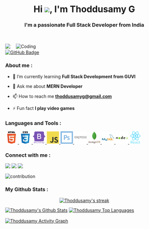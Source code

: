 <h1 align="center">Hi <img src="https://raw.githubusercontent.com/MartinHeinz/MartinHeinz/master/wave.gif" width="30px">, I'm Thoddusamy G</h1>
<h3 align="center">I'm a passionate Full Stack Developer from India</h3>
<br>
<br>
<img align="right" alt="Coding" width="470" height="auto" src="https://i0.wp.com/www.zealsparrow.com/wp-content/uploads/2022/03/output-onlinegiftools.gif">
<!-- <img align="right" alt="Coding" width="470" height="auto" src="https://miro.medium.com/max/1400/1*gaaL4OWq2-ek1xu0tL7zHQ.gif"> -->
<!-- <img align="right" alt="Coding" width="470" height="auto" src="https://raw.githubusercontent.com/Shuvo1260/shuvo1260/main/images/coding-boy.gif"> -->
<a href="https://github.com/thoddusamy/github-profile-views-counter">
    <img src="https://komarev.com/ghpvc/?username=thoddusamy">
</a>
<a href="https://github.com/thoddusamy?tab=followers"><img src="https://img.shields.io/github/followers/thoddusamy?label=Followers&style=social" alt="GitHub Badge"></a>

<h3 align="left">About me :</h3>

- 🌱 I’m currently learning **Full Stack Development from GUVI**

- 💬 Ask me about **MERN Developer**

- 📫 How to reach me **thoddusamyg@gmail.com**

- ⚡ Fun fact **I play video games**


<h3 align="left">Languages and Tools :</h3>
<!-- HTML LOGO -->
<a href="https://developer.mozilla.org/en-US/docs/Web/HTML" target="_blank" rel="noreferrer"> <img src="https://raw.githubusercontent.com/devicons/devicon/master/icons/html5/html5-original-wordmark.svg" alt="html5" width="40" height="40"/> </a>
<!-- CSS LOGO -->
<a href="https://developer.mozilla.org/en-US/docs/Web/CSS" target="_blank" rel="noreferrer"> <img src="https://raw.githubusercontent.com/devicons/devicon/master/icons/css3/css3-original-wordmark.svg" alt="css3" width="40" height="40"/> </a>
<!-- BOOTSTRAP LOGO -->
<a href="https://getbootstrap.com" target="_blank" rel="noreferrer"> <img src="https://raw.githubusercontent.com/devicons/devicon/master/icons/bootstrap/bootstrap-plain-wordmark.svg" alt="bootstrap" width="40" height="40"/> </a>
<!-- JS LOGO -->
<a href="https://developer.mozilla.org/en-US/docs/Web/JavaScript" target="_blank" rel="noreferrer"> <img src="https://raw.githubusercontent.com/devicons/devicon/master/icons/javascript/javascript-original.svg" alt="javascript" width="40" height="40"/> </a>
<!-- PHOTOSHOP LOGO -->
<a href="https://www.photoshop.com/en" target="_blank" rel="noreferrer"> <img src="https://raw.githubusercontent.com/devicons/devicon/master/icons/photoshop/photoshop-line.svg" alt="photoshop" width="40" height="40"/>
<!-- AWS LOGO -->
<!-- <a href="https://aws.amazon.com" target="_blank" rel="noreferrer"> <img src="https://raw.githubusercontent.com/devicons/devicon/master/icons/amazonwebservices/amazonwebservices-original-wordmark.svg" alt="aws" width="40" height="40"/> </a> -->
<!-- EXPRESS_JS LOGO -->
<a href="https://expressjs.com" target="_blank" rel="noreferrer"> <img src="https://raw.githubusercontent.com/devicons/devicon/master/icons/express/express-original-wordmark.svg" alt="express" width="40" height="40"/> </a>
<!-- MONGODB LOGO -->
<a href="https://www.mongodb.com/" target="_blank" rel="noreferrer"> <img src="https://raw.githubusercontent.com/devicons/devicon/master/icons/mongodb/mongodb-original-wordmark.svg" alt="mongodb" width="40" height="40"/> </a>
<!-- MYSQL LOGO -->
<a href="https://www.mysql.com/" target="_blank" rel="noreferrer"> <img src="https://raw.githubusercontent.com/devicons/devicon/master/icons/mysql/mysql-original-wordmark.svg" alt="mysql" width="40" height="40"/> </a>
<!-- NODE_JS LOGO -->
<a href="https://nodejs.org" target="_blank" rel="noreferrer"> <img src="https://raw.githubusercontent.com/devicons/devicon/master/icons/nodejs/nodejs-original-wordmark.svg" alt="nodejs" width="40" height="40"/> </a>
<!-- REACT LOGO -->
<a href="https://reactjs.org/" target="_blank" rel="noreferrer"> <img src="https://raw.githubusercontent.com/devicons/devicon/master/icons/react/react-original-wordmark.svg" alt="react" width="40" height="40"/> </a>

<h3 align="left">Connect with me :</h3>
<p align="left">
<a href = "https://twitter.com/ArunThoddusamy?t=VGF3rnWkh1VprDAda86fzA&s=08"><img src="https://img.icons8.com/fluent/48/000000/twitter.png"/></a>
<a href = "https://www.linkedin.com/in/thoddusamy-g-449b26180"><img src="https://img.icons8.com/fluent/48/000000/linkedin.png"/></a>
<a href = "https://www.instagram.com/_._arun_depp_._?r=nametag"><img src="https://img.icons8.com/fluent/48/000000/instagram-new.png"/></a>
</p>
<img alt="contribution" src="https://raw.githubusercontent.com/ragavkumarv/ragavkumarv/aacd16770065d3e74ca60fa2b021fbbf6337bf19/github-contribution-grid-snake.svg" />

<h3 align="left">My Github Stats :</h3>

<p  align="center">
    <a href="https://github.com/thoddusamy/github-readme-streak-stats">
        <img title="🔥 Get streak stats for your profile at git.io/streak-stats" alt="Thoddusamy's streak" src="https://github-readme-streak-stats.herokuapp.com/?user=thoddusamy&theme=black-ice&hide_border=true&stroke=0000&background=060A0CD0"/>
    </a>
</p>
    <a href="https://github.com/thoddusamy/github-readme-stats"><img alt="Thoddusamy's Github Stats" src="https://github-readme-stats.vercel.app/api?username=thoddusamy&show_icons=true&count_private=true&theme=react&hide_border=true&bg_color=0D1117" /></a>
  <a href="https://github.com/thoddusamy/github-readme-stats"><img alt="Thoddusamy Top Languages" src="https://github-readme-stats.vercel.app/api/top-langs/?username=thoddusamy&langs_count=8&count_private=true&layout=compact&theme=react&hide_border=true&bg_color=0D1117" /></a>
  <br>
  <br>
  <a href="https://github.com/thoddusamy/github-readme-activity-graph"><img alt="Thoddusamy Activity Graph" src="https://activity-graph.herokuapp.com/graph?username=thoddusamy&bg_color=0D1117&color=5BCDEC&line=5BCDEC&point=FFFFFF&hide_border=true" /></a>
